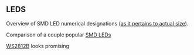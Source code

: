 ## LEDS

Overview of SMD LED numerical designations ([as it pertains to actual size](https://en.wikipedia.org/wiki/SMD_LED_Module)).

Comparison of a couple popular [SMD LEDs](https://digistump.com/board/index.php?topic=991.0)

[WS2812B](https://www.aliexpress.com/item/10-1000pcs-WS2812B-4pins-5050-SMD-Black-White-version-WS2812-Individually-Addressable-Digital-RGB-LED-Chip/32453497583.html?spm=2114.search0104.3.17.I4Udjr&ws_ab_test=searchweb0_0,searchweb201602_5_10152_10151_10065_10344_10130_10068_10324_10547_10342_10325_10546_10343_10340_10548_10341_10545_10084_10083_10615_10307_10059_10314_10534_100031_10604_10103_10142,searchweb201603_6,ppcSwitch_2&algo_expid=fcc96a6c-70fe-4c45-8b3b-23c55f12acec-2&algo_pvid=fcc96a6c-70fe-4c45-8b3b-23c55f12acec&priceBeautifyAB=0) looks promising
